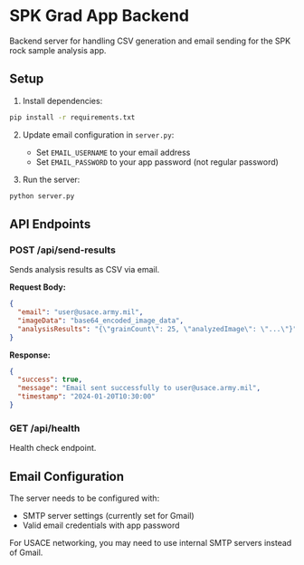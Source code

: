 # SPK Grad App Backend

Backend server for handling CSV generation and email sending for the SPK rock sample analysis app.

## Setup

1. Install dependencies:
```bash
pip install -r requirements.txt
```

2. Update email configuration in `server.py`:
   - Set `EMAIL_USERNAME` to your email address
   - Set `EMAIL_PASSWORD` to your app password (not regular password)

3. Run the server:
```bash
python server.py
```

## API Endpoints

### POST /api/send-results
Sends analysis results as CSV via email.

**Request Body:**
```json
{
  "email": "user@usace.army.mil",
  "imageData": "base64_encoded_image_data",
  "analysisResults": "{\"grainCount\": 25, \"analyzedImage\": \"...\"}"
}
```

**Response:**
```json
{
  "success": true,
  "message": "Email sent successfully to user@usace.army.mil",
  "timestamp": "2024-01-20T10:30:00"
}
```

### GET /api/health
Health check endpoint.

## Email Configuration

The server needs to be configured with:
- SMTP server settings (currently set for Gmail)
- Valid email credentials with app password

For USACE networking, you may need to use internal SMTP servers instead of Gmail.


